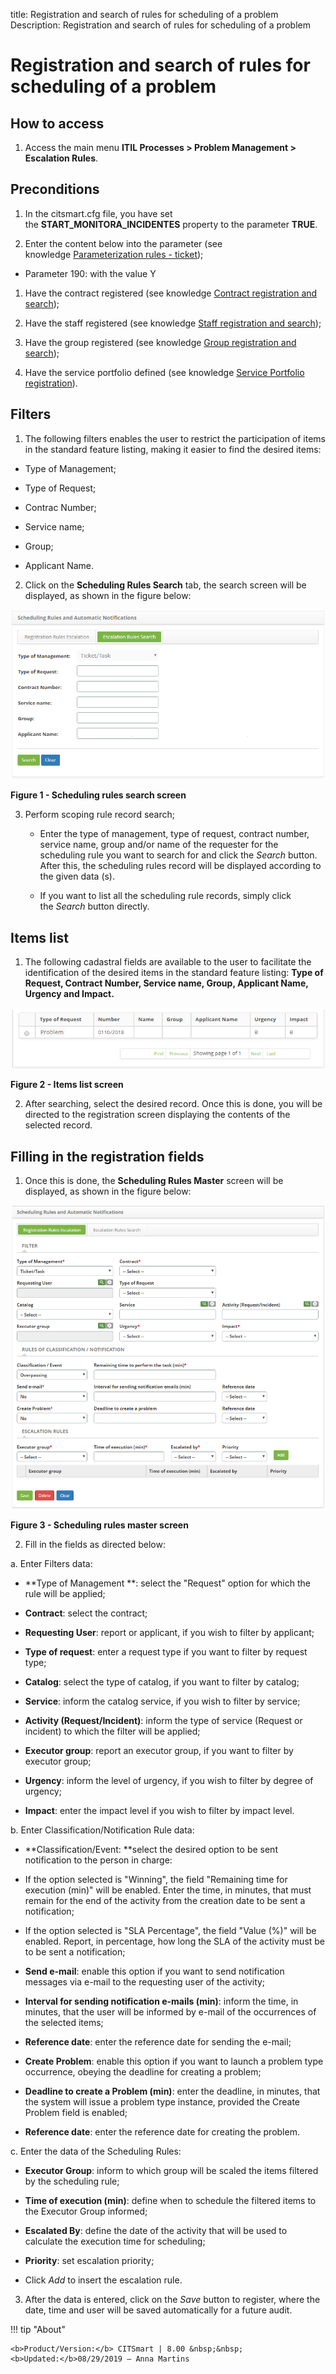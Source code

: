 title: Registration and search of rules for scheduling of a problem
Description: Registration and search of rules for scheduling of a problem

# Registration and search of rules for scheduling of a problem

How to access
-------------

1.  Access the main menu **ITIL Processes > Problem Management > Escalation
    Rules**.

Preconditions
-------------

1.  In the citsmart.cfg file, you have set
    the **START_MONITORA_INCIDENTES** property to the parameter **TRUE**.

2.  Enter the content below into the parameter (see knowledge [Parameterization
    rules - ticket][1]);

-   Parameter 190: with the value Y

1.  Have the contract registered (see knowledge [Contract registration and
    search][2]);

2.  Have the staff registered (see knowledge [Staff registration and
    search][3]);

3.  Have the group registered (see knowledge [Group registration and
    search][4]);

4.  Have the service portfolio defined (see knowledge [Service Portfolio
    registration][5]).

Filters
-------

1.  The following filters enables the user to restrict the participation of
    items in the standard feature listing, making it easier to find the desired
    items:

   -   Type of Management;

   -   Type of Request;

   -   Contrac Number;

   -   Service name;

   -   Group;

   -   Applicant Name.

2.  Click on the **Scheduling Rules Search** tab, the search screen will be
    displayed, as shown in the figure below:

   ![figure](images/escalation-1.png)

   **Figure 1 - Scheduling rules search screen**

3.  Perform scoping rule record search;

    -   Enter the type of management, type of request, contract number, service
        name, group and/or name of the requester for the scheduling rule you
        want to search for and click the *Search* button. After this, the
        scheduling rules record will be displayed according to the given data
        (s).

    -   If you want to list all the scheduling rule records, simply click
        the *Search* button directly.

Items list
----------

1.  The following cadastral fields are available to the user to facilitate the
    identification of the desired items in the standard feature listing: **Type
    of Request, Contract Number, Service name, Group, Applicant Name,
    Urgency **and** Impact.**

   ![figure](images/escalation-2.png)
   
   **Figure 2 - Items list screen**

2.  After searching, select the desired record. Once this is done, you will be
    directed to the registration screen displaying the contents of the selected
    record.

Filling in the registration fields
----------------------------------

1.  Once this is done, the **Scheduling Rules Master** screen will be displayed,
    as shown in the figure below:

   ![figure](images/escalation-3.png)
   
   **Figure 3 - Scheduling rules master screen**

2.  Fill in the fields as directed below:

   a. Enter Filters data:

   -   **Type of Management **: select the "Request" option for which the rule will
    be applied;

   -   **Contract**: select the contract;

   -   **Requesting User**: report or applicant, if you wish to filter by
    applicant;

   -   **Type of request**: enter a request type if you want to filter by request
    type;

   -   **Catalog**: select the type of catalog, if you want to filter by catalog;

   -   **Service**: inform the catalog service, if you wish to filter by service;

   -   **Activity (Request/Incident)**: inform the type of service (Request or
    incident) to which the filter will be applied;

   -   **Executor group**: report an executor group, if you want to filter by
    executor group;

   -   **Urgency**: inform the level of urgency, if you wish to filter by degree of
    urgency;

   -   **Impact**: enter the impact level if you wish to filter by impact level.

   b. Enter Classification/Notification Rule data:

   -   **Classification/Event: **select the desired option to be sent notification
    to the person in charge:

   -   If the option selected is "Winning", the field "Remaining time for
        execution (min)" will be enabled. Enter the time, in minutes, that must
        remain for the end of the activity from the creation date to be sent a
        notification;

   -   If the option selected is "SLA Percentage", the field "Value (%)" will
        be enabled. Report, in percentage, how long the SLA of the activity must
        be to be sent a notification;

   -   **Send e-mail**: enable this option if you want to send notification
    messages via e-mail to the requesting user of the activity;

   -   **Interval for sending notification e-mails (min)**: inform the time, in
    minutes, that the user will be informed by e-mail of the occurrences of the
    selected items;

   -   **Reference date**: enter the reference date for sending the e-mail;

   -   **Create Problem**: enable this option if you want to launch a problem type
    occurrence, obeying the deadline for creating a problem;

   -   **Deadline to create a Problem (min)**: enter the deadline, in minutes, that
    the system will issue a problem type instance, provided the Create Problem
    field is enabled;

   -   **Reference date**: enter the reference date for creating the problem.

   c. Enter the data of the Scheduling Rules:

   -   **Executor Group**: inform to which group will be scaled the items filtered
    by the scheduling rule;

   -   **Time of execution (min)**: define when to schedule the filtered items to
    the Executor Group informed;

   -   **Escalated By**: define the date of the activity that will be used to
    calculate the execution time for scheduling;

   -   **Priority**: set escalation priority;

   -   Click *Add* to insert the escalation rule.

3.  After the data is entered, click on the *Save* button to register, where the
    date, time and user will be saved automatically for a future audit.


[1]:/en-us/citsmart-platform-7/plataform-administration/parameters-list/parametrizaion-ticket.html
[2]:/en-us/citsmart-platform-7/additional-features/contract-management/use/register-contract.html
[3]:/en-us/citsmart-platform-7/initial-settings/access-settings/user/employee.html
[4]:/en-us/citsmart-platform-7/initial-settings/access-settings/user/group.html
[5]:/en-us/citsmart-platform-7/processes/portfolio-and-catalog/register.html


!!! tip "About"

    <b>Product/Version:</b> CITSmart | 8.00 &nbsp;&nbsp;
    <b>Updated:</b>08/29/2019 – Anna Martins
